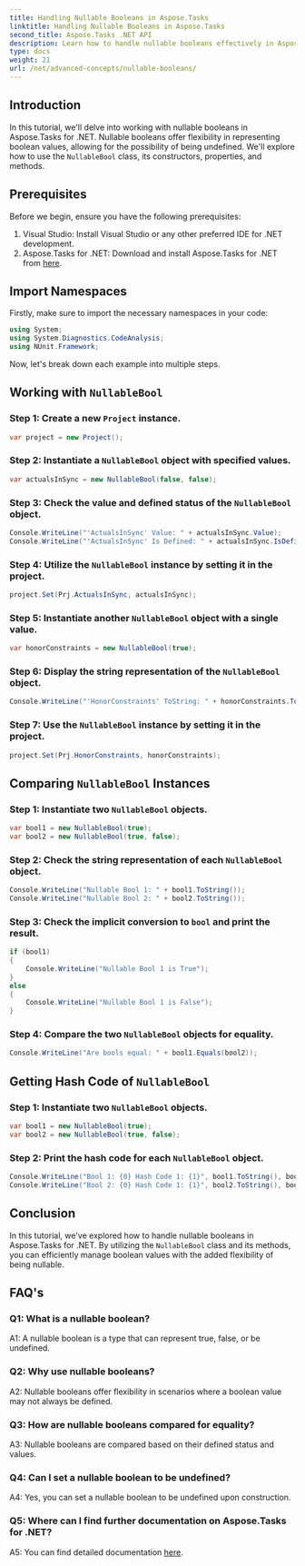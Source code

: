 ```yaml
---
title: Handling Nullable Booleans in Aspose.Tasks
linktitle: Handling Nullable Booleans in Aspose.Tasks
second_title: Aspose.Tasks .NET API
description: Learn how to handle nullable booleans effectively in Aspose.Tasks for .NET with this comprehensive tutorial. Master the usage of `NullableBool` class and enhance your .NET development.
type: docs
weight: 21
url: /net/advanced-concepts/nullable-booleans/
---
```

## Introduction

In this tutorial, we'll delve into working with nullable booleans in Aspose.Tasks for .NET. Nullable booleans offer flexibility in representing boolean values, allowing for the possibility of being undefined. We'll explore how to use the `NullableBool` class, its constructors, properties, and methods.

## Prerequisites

Before we begin, ensure you have the following prerequisites:

1. Visual Studio: Install Visual Studio or any other preferred IDE for .NET development.
2. Aspose.Tasks for .NET: Download and install Aspose.Tasks for .NET from [here](https://releases.aspose.com/tasks/net/).

## Import Namespaces

Firstly, make sure to import the necessary namespaces in your code:

```csharp
using System;
using System.Diagnostics.CodeAnalysis;
using NUnit.Framework;

```

Now, let's break down each example into multiple steps.

## Working with `NullableBool`

### Step 1: Create a new `Project` instance.

```csharp
var project = new Project();
```

### Step 2: Instantiate a `NullableBool` object with specified values.

```csharp
var actualsInSync = new NullableBool(false, false);
```

### Step 3: Check the value and defined status of the `NullableBool` object.

```csharp
Console.WriteLine("'ActualsInSync' Value: " + actualsInSync.Value);
Console.WriteLine("'ActualsInSync' Is Defined: " + actualsInSync.IsDefined);
```

### Step 4: Utilize the `NullableBool` instance by setting it in the project.

```csharp
project.Set(Prj.ActualsInSync, actualsInSync);
```

### Step 5: Instantiate another `NullableBool` object with a single value.

```csharp
var honorConstraints = new NullableBool(true);
```

### Step 6: Display the string representation of the `NullableBool` object.

```csharp
Console.WriteLine("'HonorConstraints' ToString: " + honorConstraints.ToString());
```

### Step 7: Use the `NullableBool` instance by setting it in the project.

```csharp
project.Set(Prj.HonorConstraints, honorConstraints);
```

## Comparing `NullableBool` Instances

### Step 1: Instantiate two `NullableBool` objects.

```csharp
var bool1 = new NullableBool(true);
var bool2 = new NullableBool(true, false);
```

### Step 2: Check the string representation of each `NullableBool` object.

```csharp
Console.WriteLine("Nullable Bool 1: " + bool1.ToString());
Console.WriteLine("Nullable Bool 2: " + bool2.ToString());
```

### Step 3: Check the implicit conversion to `bool` and print the result.

```csharp
if (bool1)
{
    Console.WriteLine("Nullable Bool 1 is True");
}
else
{
    Console.WriteLine("Nullable Bool 1 is False");
}
```

### Step 4: Compare the two `NullableBool` objects for equality.

```csharp
Console.WriteLine("Are bools equal: " + bool1.Equals(bool2));
```

## Getting Hash Code of `NullableBool`

### Step 1: Instantiate two `NullableBool` objects.

```csharp
var bool1 = new NullableBool(true);
var bool2 = new NullableBool(true, false);
```

### Step 2: Print the hash code for each `NullableBool` object.

```csharp
Console.WriteLine("Bool 1: {0} Hash Code 1: {1}", bool1.ToString(), bool1.GetHashCode());
Console.WriteLine("Bool 2: {0} Hash Code 1: {1}", bool2.ToString(), bool2.GetHashCode());
```

## Conclusion

In this tutorial, we've explored how to handle nullable booleans in Aspose.Tasks for .NET. By utilizing the `NullableBool` class and its methods, you can efficiently manage boolean values with the added flexibility of being nullable.

## FAQ's

### Q1: What is a nullable boolean?

A1: A nullable boolean is a type that can represent true, false, or be undefined.

### Q2: Why use nullable booleans?

A2: Nullable booleans offer flexibility in scenarios where a boolean value may not always be defined.

### Q3: How are nullable booleans compared for equality?

A3: Nullable booleans are compared based on their defined status and values.

### Q4: Can I set a nullable boolean to be undefined?

A4: Yes, you can set a nullable boolean to be undefined upon construction.

### Q5: Where can I find further documentation on Aspose.Tasks for .NET?

A5: You can find detailed documentation [here](https://reference.aspose.com/tasks/net/).
